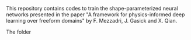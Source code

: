 This repository contains codes to train the shape-parameterized neural networks presented in the paper "A framework for physics-informed deep learning over freeform domains" by F. Mezzadri, J. Gasick and X. Qian.

The folder 

